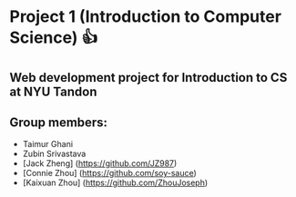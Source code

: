 <!-- # project1-tg1632-zds238-cz1529-kz1005-jjz282 -->
# Project 1 (Introduction to Computer Science) :thumbsup:
## Web development project for Introduction to CS at NYU Tandon
## Group members:
- Taimur Ghani
- Zubin Srivastava
- [Jack Zheng] (https://github.com/JZ987)
- [Connie Zhou] (https://github.com/soy-sauce)
- [Kaixuan Zhou] (https://github.com/ZhouJoseph)
